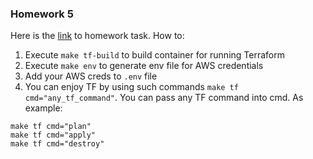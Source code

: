 ### Homework 5 ###
Here is the [link](https://github.com/nmurzin/devops_online/blob/master/homeworks/HomeWork-5.jpg) to homework task.
How to:  
1. Execute `make tf-build` to build container for running Terraform
2. Execute `make env` to generate env file for AWS credentials
3. Add your AWS creds to `.env` file
3. You can enjoy TF by using such commands `make tf cmd="any_tf_command"`. You can pass any TF command into cmd. 
As example: 
```
make tf cmd="plan"
make tf cmd="apply"
make tf cmd="destroy"
```